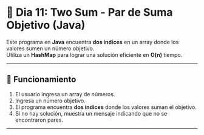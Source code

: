 # 🔢 Dia 11: Two Sum - Par de Suma Objetivo (Java)

Este programa en **Java** encuentra **dos índices** en un array donde los valores sumen un número objetivo.  
Utiliza un **HashMap** para lograr una solución eficiente en **O(n)** tiempo.

---

## 🚀 **Funcionamiento**
1. El usuario ingresa un array de números.
2. Ingresa un número objetivo.
3. El programa encuentra **dos índices** donde los valores suman el objetivo.
4. Si no hay solución, muestra un mensaje indicando que no se encontraron pares.

---

